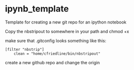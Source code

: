 ipynb_template
==============

Template for creating a new git repo for an ipython notebook

Copy the nbstripout to somewhere in your path and chmod +x

make sure that .gitconfig looks something like this:
    
    [filter "nbstrip"]
        clean = "home/cfriedline/bin/nbstripout"

create a new github repo and change the origin